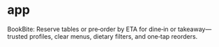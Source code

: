 # app
BookBite: Reserve tables or pre‑order by ETA for dine‑in or takeaway—trusted profiles, clear menus, dietary filters, and one‑tap reorders.
